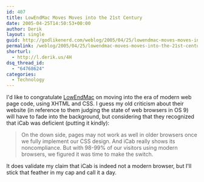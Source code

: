 ```yaml
---
id: 407
title: LowEndMac Moves Moves into the 21st Century
date: 2005-04-25T14:50:53+00:00
author: Derik
layout: single
guid: http://godlikenerd.com/weblog/2005/04/25/lowendmac-moves-moves-into-the-21st-century/
permalink: /weblog/2005/04/25/lowendmac-moves-moves-into-the-21st-century/
shorturl:
  - http://l.derik.us/4H
dsq_thread_id:
  - "64768624"
categories:
  - Technology
---
```

I'd like to congratulate [LowEndMac](http://lowendmac.com) on moving into the era of modern web page code, using XHTML and CSS. I guess my old criticism about their website (in reference to them judging the state of web browsers in OS 9) will have to fade into the background, but considering that they recognized that iCab was deficient (putting it kindly):

> On the down side, pages may not work as well in older browsers once we fully implement our CSS design. And iCab really shows its noncompliance. But with 98-99% of our visitors using modern browsers, we figured it was time to make the switch.

It does validate my claim that iCab is indeed not a modern browser, but I'll stick that feather in my cap and call it a day.